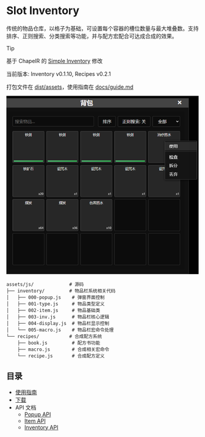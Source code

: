 # Slot Inventory
传统的物品仓库，以格子为基础，可设置每个容器的槽位数量与最大堆叠数。支持排序、正则搜索、分类搜索等功能，并与配方宏配合可达成合成的效果。

> [!TIP]
> 基于 ChapelR 的 [Simple Inventory](https://github.com/ChapelR/simple-inventory/) 修改
> 
> 当前版本: Inventory v0.1.10, Recipes v0.2.1
>
> 打包文件在 [dist/assets](../dist/assets)，使用指南在 [docs/guide.md](./guide.md)

![Slot Inventory](imgs/image.png)


```
assets/js/             # 源码
├── inventory/         # 物品栏系统相关代码
│   ├── 000-popup.js    # 弹窗界面控制
│   ├── 001-type.js     # 物品类型定义
│   ├── 002-item.js     # 物品基础类
│   ├── 003-inv.js      # 物品栏核心逻辑
│   ├── 004-display.js  # 物品栏显示控制
│   └── 005-macro.js    # 物品栏宏命令处理
└── recipes/           # 合成配方系统
    ├── book.js         # 配方书功能
    ├── macro.js        # 合成相关宏命令
    └── recipe.js       # 合成配方定义
```

## 目录

- [使用指南](./guide.md)
- [下载](../dist/assets/)
- API 文档
  - [Popup API](./popup-api.md)
  - [Item API](./item-api.md)
  - [Inventory API](./inv-api.md)